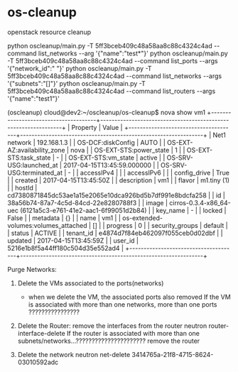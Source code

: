 # os-cleanup
openstack resource cleanup



python oscleanup/main.py -T 5ff3bceb409c48a58aa8c88c4324c4ad  --command list_networks --arg '{"name":"test*"}'
python oscleanup/main.py -T 5ff3bceb409c48a58aa8c88c4324c4ad  --command list_ports --args '{"network_id":" "}'
python oscleanup/main.py -T 5ff3bceb409c48a58aa8c88c4324c4ad  --command list_networks --args '{"subnets":"[]"}'
python oscleanup/main.py -T 5ff3bceb409c48a58aa8c88c4324c4ad  --command list_routers --args '{"name":"test1"}'

(oscleanup) cloud@dev2:~/oscleanup/os-cleanup$ nova show vm1
+--------------------------------------+----------------------------------------------------------------+
| Property                             | Value                                                          |
+--------------------------------------+----------------------------------------------------------------+
| Net1 network                         | 192.168.1.3                                                    |
| OS-DCF:diskConfig                    | AUTO                                                           |
| OS-EXT-AZ:availability_zone          | nova                                                           |
| OS-EXT-STS:power_state               | 1                                                              |
| OS-EXT-STS:task_state                | -                                                              |
| OS-EXT-STS:vm_state                  | active                                                         |
| OS-SRV-USG:launched_at               | 2017-04-15T13:45:59.000000                                     |
| OS-SRV-USG:terminated_at             | -                                                              |
| accessIPv4                           |                                                                |
| accessIPv6                           |                                                                |
| config_drive                         | True                                                           |
| created                              | 2017-04-15T13:45:50Z                                           |
| description                          | vm1                                                            |
| flavor                               | m1.tiny (1)                                                    |
| hostId                               | cd7380871845dc53ae1a15e2065e10dca926bd5b7df991e8bdcfa258       |
| id                                   | 38a56b74-87a7-4c5d-84cd-22e8280788f3                           |
| image                                | cirros-0.3.4-x86_64-uec (6121a5c3-e761-41e2-aac1-6f99051d2b84) |
| key_name                             | -                                                              |
| locked                               | False                                                          |
| metadata                             | {}                                                             |
| name                                 | vm1                                                            |
| os-extended-volumes:volumes_attached | []                                                             |
| progress                             | 0                                                              |
| security_groups                      | default                                                        |
| status                               | ACTIVE                                                         |
| tenant_id                            | e4874d7f84eb462097f055ceb0d02dbf                               |
| updated                              | 2017-04-15T13:45:59Z                                           |
| user_id                              | 5216e1b8f5a44ff180c504d35e552ad4                               |
+--------------------------------------+----------------------------------------------------------------+


Purge Networks:

1. Delete the VMs associated to the ports(networks)
    - when we delete the VM, the associated ports also removed
If the VM is associated with more than one networks, more than one ports ????????????????

2. Delete the Router:
   remove the interfaces from the router
   neutron router-interface-delete <routerid>  <subnetid>
If the router is associated with more than one subnets/networks...??????????????????????
   remove the router
3. Delete the network
neutron net-delete 3414765a-21f8-4715-8624-03010592adc